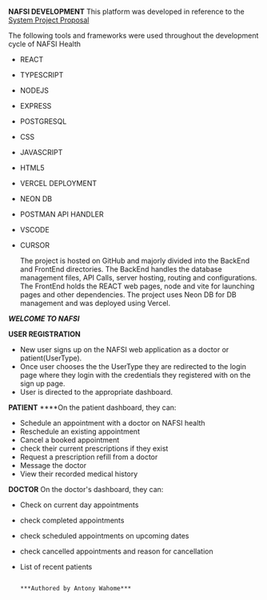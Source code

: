 **NAFSI DEVELOPMENT**
This platform was developed in reference to the [System Project Proposal](https://docs.google.com/document/d/1k-dRHxfNcxk0rlomOcIeNV5Cl5n4lZEBvMXDZyjxyzQ/edit?usp=sharing)

The following tools and frameworks were used throughout the development cycle of NAFSI Health

- REACT
- TYPESCRIPT
- NODEJS
- EXPRESS
- POSTGRESQL
- CSS
- JAVASCRIPT
- HTML5
- VERCEL DEPLOYMENT
- NEON DB
- POSTMAN API HANDLER
- VSCODE
- CURSOR

  The project is hosted on GitHub and majorly divided into the BackEnd and FrontEnd directories. The BackEnd handles the database management files, API Calls, server hosting, routing and configurations. The FrontEnd holds the REACT web pages, node and vite for launching pages and other dependencies.
  The project uses Neon DB for DB management and was deployed using Vercel.

**_WELCOME TO NAFSI_**

**USER REGISTRATION**

- New user signs up on the NAFSI web application as a doctor or patient(UserType).
- Once user chooses the the UserType they are redirected to the login page where they login with the credentials they registered with on the sign up page.
- User is directed to the appropriate dashboard.

**PATIENT**
\*\*\*\*On the patient dashboard, they can:

- Schedule an appointment with a doctor on NAFSI health
- Reschedule an existing appointment
- Cancel a booked appointment
- check their current prescriptions if they exist
- Request a prescription refill from a doctor
- Message the doctor
- View their recorded medical history

**DOCTOR**
On the doctor's dashboard, they can:

- Check on current day appointments
- check completed appointments
- check scheduled appointments on upcoming dates
- check cancelled appointments and reason for cancellation
- List of recent patients

                                                               ***Authored by Antony Wahome***
